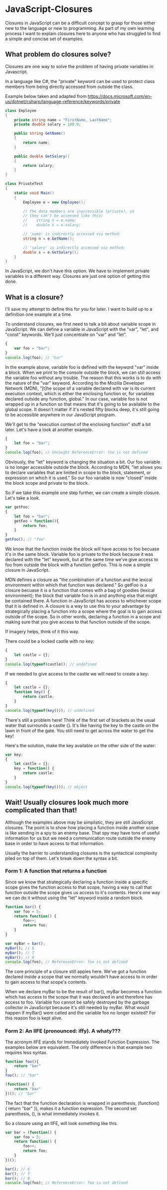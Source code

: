 # JavaScript-Closures
Closures in JavaScript can be a difficult concept to grasp for those either new to the language or new to programming. As part of my own learning process I want to explain closures here to anyone who has struggled to find a simple and concise set of examples.

## What problem do closures solve?
Closures are one way to solve the problem of having private variables in Javascript.

In a language like C#, the "private" keyword can be used to protect class members from being directly accessed from outside the class. 

Example below taken and adapted from https://docs.microsoft.com/en-us/dotnet/csharp/language-reference/keywords/private
```c#
class Employee
{
    private string name = "FirstName, LastName";
    private double salary = 100.0;

    public string GetName()
    {
        return name;
    }

    public double GetSalary()
    {
        return salary;
    }
}

class PrivateTest
{
    static void Main()
    {
        Employee e = new Employee();

        // The data members are inaccessible (private), so
        // they can't be accessed like this:
        //    string n = e.name;
        //    double s = e.salary;

        // 'name' is indirectly accessed via method:
        string n = e.GetName();

        // 'salary' is indirectly accessed via method:
        double s = e.GetSalary();
    }
}
```
In JavaScript, we don't have this option. We have to implement private variables in a different way. Closures are just one option of getting this done.

## What is a closure?
I'll save my attempt to define this for you for later. I want to build up to a definition one example at a time.

To understand closures, we first need to talk a bit about variable scope in JavaScript. We can define a variable in JavaScript with the "var", "let", and "const" keywords. We'll just concentrate on "var" and "let".

```javascript
{
    var foo = "bar";
}
console.log(foo); // "bar"
```
In the example above, variable foo is defined with the keyword "var" inside a block. When we print to the console outside the block, we can still access the variable foo without any trouble. The reason that this works is to do with the nature of the "var" keyword. According to the Mozilla Developer Network (MDN), "[t]he scope of a variable declared with var is its current execution context, which is either the enclosing function or, for variables declared outside any function, global." In our case, variable foo is not wrapped up in a function so that means that it's going to be available to the global scope. It doesn't matter if it's nested fifty blocks deep, it's still going to be accessible anywhere in our JavaScript program.

We'll get to the "execution context of the enclosing function" stuff a bit later. Let's have a look at another example.

```javascript
{
    let foo = "bar";
}
console.log(foo); // Uncaught ReferenceError: foo is not defined
```
Obviously, the "let" keyword is changing the situation a bit. Our foo variable is no longer accessible outside the block. According to MDN, "let allows you to declare variables that are limited in scope to the block, statement, or expression on which it is used." So our foo variable is now "closed" inside the block scope and private to the block.

So if we take this example one step further, we can create a simple closure. Let's take a look.

```javascript
var getFoo;
{
    let foo = "bar";
    getFoo = function(){
        return foo;
    }
}
getFoo(); // "foo"
```

We know that the function inside the block will have access to foo becuase it's in the same block. Variable foo is private to the block because it was declared with the "let" keywork, but at the same time we've give access to foo from outside the block with a function getFoo. This is now a simple closure in JavaScript.

MDN defines a closure as "the combination of a function and the lexical environment within which that function was declared." So getFoo is a closure becuase it is a function that comes with a bag of goodies (lexical environment); the block that variable foo is in and anything else that might be contained there. A function in JavaScript has access to whichever scope that it is defined in. A closure is a way to use this to your advantage by strategically placing a function into a scope where the goal is to gain access outside of the scope. So in other words, declaring a function in a scope and making sure that you give access to that function outside of the scope.

If imagery helps, think of it this way. 

There could be a locked castle with no key:
```javascript
{
    let castle = {};
}
console.log(typeof(castle)); // undefined
```
If we needed to give access to the castle we will need to create a key:
```javascript
{
    let castle = {};
    function key() {
        return castle;
    }
}
console.log(typeof(key())); // undefined
```

There's still a problem here! Think of the first set of brackets as the usual water that surrounds a castle {}. It's like having the key to the castle on the lawn in front of the gate. You still need to get across the water to get the key!

Here's the solution, make the key available on the other side of the water:
```javascript
var key;
{
    let castle = {};
    key = function() {
        return castle;
    }
}
console.log(typeof(key())); // object
```

## Wait! Usually closures look much more complicated than that!
Although the examples above may be simplistic, they are still JavaScript closures. The point is to show how placing a function inside another scope is like sending in a spy to an enemy base. That spy may have tons of useful information for us but we need a communication route outside the enemy base in order to have access to that information. 

Usually the barrier to understanding closures is the syntactical complexity piled on top of them. Let's break down the syntax a bit.

### Form 1: A function that returns a function
Since we know that strategically declaring a function inside a specific scope gives the function access to that scope, having a way to call that function outside the scope gives us access to it's contents. Here's one way we can do it without using the "let" keyword inside a random block.

```javascript
function bar() {
    var foo = 5;
    return function() { 
        foo++;
        return foo; 
    }
}

var myBar = bar();
myBar(); // 6
myBar(); // 7
myBar(); // 8
console.log(foo); // ReferenceError: foo is not defined
```
The core principle of a closure still appies here. We've got a function declared inside a scope that we normally wouldn't have access to in order to gain access to that scope's contents. 

When we declare myBar to be the result of bar(), myBar becomes a function which has access to the scope that it was declared in and therefore has access to foo. Variable foo cannot be safely destroyed by the garbage collector in JavaScript because it's still needed by myBar. What would happen if myBar() were called and the variable foo no longer existed? For this reason foo is kept alive. 

### Form 2: An IIFE (pronounced: iffy). A whaty???
The acronym IIFE stands for Immediately Invoked Function Expression. The examples below are equivalent. The only difference is that example two requires less syntax.

```javascript
function foo(){
    return "bar"
}
foo(); // "bar"
```

```javascript
(function() {
    return "bar"
})(); // "bar"
```

The fact that the function declaration is wrapped in parenthesis, (function() { return "bar" }), makes it a function expression. The second set parenthesis, (), is what immediately invokes it.

So a closure using an IIFE, will look something like this.

```javascript
var bar = (function() {
    var foo = 5;
    return function() {
        foo++;
        return foo;
    }
})();

bar(); // 6
bar(); // 7
bar(); // 8
console.log(foo); // ReferenceError: foo is not defined
```
